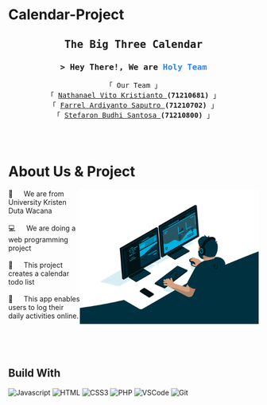 # Calendar-Project

<!-- Intro  -->
<h2 align="center"><samp>The Big Three Calendar</samp></h2>

<h3 align="center">
        <samp>&gt; Hey There!, We are
                <b style="color:#2f81f7">Holy Team</b>
        </samp>
</h3>

<p align="center"> 
  <samp>
    <a>「 Our Team 」</a>
    <br>
        「 <a href="https://www.instagram.com/nathanael_vitok/">Nathanael Vito Kristianto </a><b>(71210681)</b> 」
    <br>
        「 <a href="https://www.instagram.com/farrelsaputro/">Farrel Ardiyanto Saputro </a><b>(71210702)</b> 」
    <br>
        「 <a href="https://www.instagram.com/stefaron_evan/">Stefaron Budhi Santosa </a><b>(71210800)</b> 」
    <br>
    <br>
  </samp>
</p>

<br />

<!-- About Section -->

# About Us & Project

<p>
 <img align="right" width="360" src="/assets/giphy.gif" alt="Coding gif" />
  
 🏫 &emsp; We are from University Kristen Duta Wacana <br/><br/>
 💻 &emsp; We are doing a web programming project <br/><br/>
 📅 &emsp; This project creates a calendar todo list <br/><br/>
 📝 &emsp; This app enables users to log their daily activities online.

</p>

<br/>
<br/>
<br/>

## Build With

![Javascript](https://img.shields.io/badge/Javascript-F0DB4F?style=for-the-badge&labelColor=black&logo=javascript&logoColor=F0DB4F)
![HTML](https://img.shields.io/badge/HTML5-E34F26?style=for-the-badge&logo=html5&logoColor=white)
![CSS3](https://img.shields.io/badge/CSS3-1572B6?style=for-the-badge&logo=css3&logoColor=white)
![PHP](https://img.shields.io/badge/php-787CB5?style=for-the-badge&logo=php&logoColor=white)
![VSCode](https://img.shields.io/badge/Visual_Studio-0078d7?style=for-the-badge&logo=visual%20studio&logoColor=white)
![Git](https://img.shields.io/badge/Git-F05032?style=for-the-badge&logo=git&logoColor=white)

<br/>
